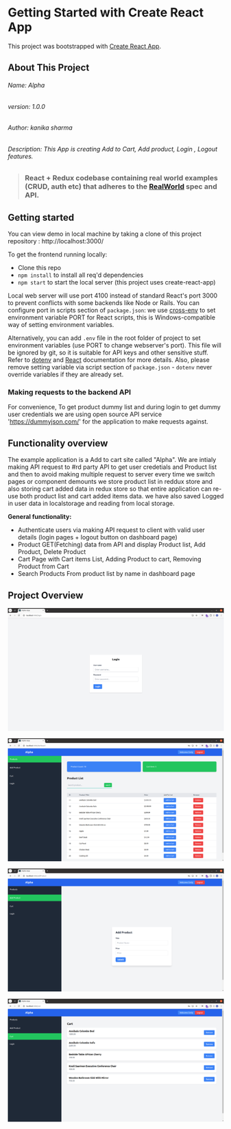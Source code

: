 # Getting Started with Create React App

This project was bootstrapped with [Create React App](https://github.com/facebook/create-react-app).

## About This Project
###### Name: Alpha
###### version: 1.0.0
###### Author: kanika sharma
###### Description: This App is creating Add to Cart, Add product, Login , Logout features.

> ### React + Redux codebase containing real world examples (CRUD, auth etc) that adheres to the [RealWorld](https://github.com/kanika11677/Cartproject/tree/CartProjectReact) spec and API.


## Getting started

You can view demo in local machine by taking a clone of this project repository : http://localhost:3000/

To get the frontend running locally:

- Clone this repo
- `npm install` to install all req'd dependencies
- `npm start` to start the local server (this project uses create-react-app)

Local web server will use port 4100 instead of standard React's port 3000 to prevent conflicts with some backends like Node or Rails. You can configure port in scripts section of `package.json`: we use [cross-env](https://github.com/kentcdodds/cross-env) to set environment variable PORT for React scripts, this is Windows-compatible way of setting environment variables.
 
Alternatively, you can add `.env` file in the root folder of project to set environment variables (use PORT to change webserver's port). This file will be ignored by git, so it is suitable for API keys and other sensitive stuff. Refer to [dotenv](https://github.com/motdotla/dotenv) and [React](https://github.com/facebookincubator/create-react-app/blob/master/packages/react-scripts/template/README.md#adding-development-environment-variables-in-env) documentation for more details. Also, please remove setting variable via script section of `package.json` - `dotenv` never override variables if they are already set.  

### Making requests to the backend API

For convenience, To get product dummy list and during login to get dummy user credentials we are using open source API service 'https://dummyjson.com/' for the application to make requests against.

## Functionality overview

The example application is a Add to cart site called "Alpha". We are intialy making API request to #rd party API to get user credetials and Product list and then to avoid making multiple request to server every time we switch pages or component demounts we store product list in reddux store and also storing cart added data in redux store so that entire application can re-use both product list and cart added items data. 
we have also saved Logged in user data in localstorage and reading from local storage.

**General functionality:**

- Authenticate users via making API request to client with valid user details (login pages + logout button on dashboard page)
- Product GET(Fetching) data from API and display Product list, Add Product, Delete Product
- Cart Page with Cart items List, Adding Product to cart, Removing Product from Cart
- Search Products From product list by name in dashboard page 

## Project Overview

![alt text](https://github.com/kanika11677/Cartproject/blob/CartProjectReact/snapshot/login.png)

![alt text](https://github.com/kanika11677/Cartproject/blob/CartProjectReact/snapshot/dashboard.png)

![alt text](https://github.com/kanika11677/Cartproject/blob/CartProjectReact/snapshot/addproduct.png)

![alt text](https://github.com/kanika11677/Cartproject/blob/CartProjectReact/snapshot/cart.png)
